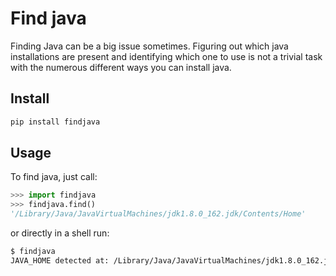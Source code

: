# Find java

Finding Java can be a big issue sometimes. Figuring out which java installations
are present and identifying which one to use is not a trivial task with the
numerous different ways you can install java.

## Install
```bash
pip install findjava
```

## Usage

To find java, just call:

```python
>>> import findjava
>>> findjava.find()
'/Library/Java/JavaVirtualMachines/jdk1.8.0_162.jdk/Contents/Home'
```

or directly in a shell run:

```bash
$ findjava
JAVA_HOME detected at: /Library/Java/JavaVirtualMachines/jdk1.8.0_162.jdk/Contents/Home
```
